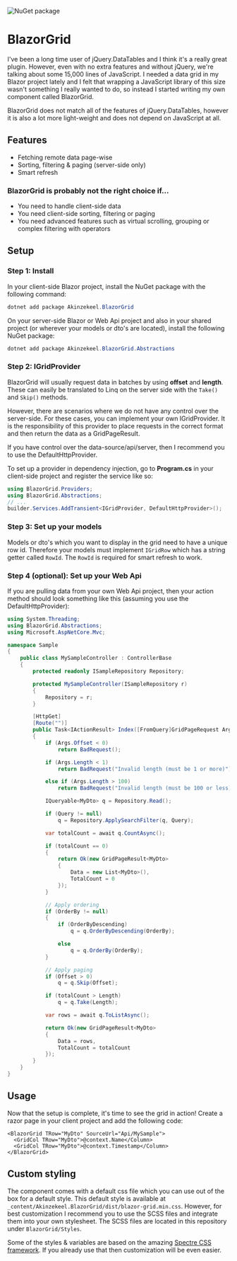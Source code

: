 ![NuGet package](https://github.com/Akinzekeel/BlazorGrid/workflows/Publish%20main%20project%20to%20NuGet/badge.svg)

# BlazorGrid
I've been a long time user of jQuery.DataTables and I think it's a really great plugin. However, even with no extra features and without jQuery, we're talking about some 15,000 lines of JavaScript. I needed a data grid in my Blazor project lately and I felt that wrapping a JavaScript library of this size wasn't something I really wanted to do, so instead I started writing my own component called BlazorGrid.

BlazorGrid does not match all of the features of jQuery.DataTables, however it is also a lot more light-weight and does not depend on JavaScript at all.

## Features
- Fetching remote data page-wise
- Sorting, filtering & paging (server-side only)
- Smart refresh

### BlazorGrid is probably not the right choice if...
- You need to handle client-side data
- You need client-side sorting, filtering or paging
- You need advanced features such as virtual scrolling, grouping or complex filtering with operators

## Setup
### Step 1: Install
In your client-side Blazor project, install the NuGet package with the following command: 
```powershell
dotnet add package Akinzekeel.BlazorGrid
```

On your server-side Blazor or Web Api project and also in your shared project (or wherever your models or dto's are located), install the following NuGet package:
```powershell
dotnet add package Akinzekeel.BlazorGrid.Abstractions
```

### Step 2: IGridProvider
BlazorGrid will usually request data in batches by using **offset** and **length**. These can easily be translated to Linq on the server side with the `Take()` and `Skip()` methods.

However, there are scenarios where we do not have any control over the server-side. For these cases, you can implement your own IGridProvider. It is the responsibility of this provider to place requests in the correct format and then return the data as a GridPageResult<T>.
  
If you have control over the data-source/api/server, then I recommend you to use the DefaultHttpProvider.

To set up a provider in dependency injection, go to **Program.cs** in your client-side project and register the service like so:

```c#
using BlazorGrid.Providers;
using BlazorGrid.Abstractions;
// ...
builder.Services.AddTransient<IGridProvider, DefaultHttpProvider>();
``` 

### Step 3: Set up your models
Models or dto's which you want to display in the grid need to have a unique row id. Therefore your models must implement `IGridRow` which has a string getter called `RowId`. The `RowId` is required for smart refresh to work.

### Step 4 (optional): Set up your Web Api
If you are pulling data from your own Web Api project, then your action method should look something like this (assuming you use the DefaultHttpProvider):
```c#
using System.Threading;
using BlazorGrid.Abstractions;
using Microsoft.AspNetCore.Mvc;

namespace Sample
{
    public class MySampleController : ControllerBase
    {
        protected readonly ISampleRepository Repository;

        protected MySampleController(ISampleRepository r)
        {
            Repository = r;
        }

        [HttpGet]
        [Route("")]
        public Task<IActionResult> Index([FromQuery]GridPageRequest Args)
        {
            if (Args.Offset < 0)
                return BadRequest();

            if (Args.Length < 1)
                return BadRequest("Invalid length (must be 1 or more)");

            else if (Args.Length > 100)
                return BadRequest("Invalid length (must be 100 or less)");

            IQueryable<MyDto> q = Repository.Read();

            if (Query != null)
                q = Repository.ApplySearchFilter(q, Query);

            var totalCount = await q.CountAsync();

            if (totalCount == 0)
            {
                return Ok(new GridPageResult<MyDto>
                {
                    Data = new List<MyDto>(),
                    TotalCount = 0
                });
            }

            // Apply ordering
            if (OrderBy != null)
            {
                if (OrderByDescending)
                    q = q.OrderByDescending(OrderBy);

                else
                    q = q.OrderBy(OrderBy);
            }

            // Apply paging
            if (Offset > 0)
                q = q.Skip(Offset);

            if (totalCount > Length)
                q = q.Take(Length);

            var rows = await q.ToListAsync();

            return Ok(new GridPageResult<MyDto>
            {
                Data = rows,
                TotalCount = totalCount
            });
        }
    }
}
```

## Usage
Now that the setup is complete, it's time to see the grid in action! Create a razor page in your client project and add the following code:
```razor
<BlazorGrid TRow="MyDto" SourceUrl="Api/MySample">
  <GridCol TRow="MyDto">@context.Name</Column>
  <GridCol TRow="MyDto">@context.Timestamp</Column>
</BlazorGrid>
```

## Custom styling
The component comes with a default css file which you can use out of the box for a default style. This default style is available at `_content/Akinzekeel.BlazorGrid/dist/blazor-grid.min.css`. However, for best customization I recommend you to use the SCSS files and integrate them into your own stylesheet. The SCSS files are located in this repository under `BlazorGrid/Styles`.

Some of the styles & variables are based on the amazing [Spectre CSS framework](https://picturepan2.github.io/spectre/). If you already use that then customization will be even easier.
